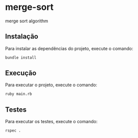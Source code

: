 # merge-sort
merge sort algorithm

## Instalação

Para instalar as dependências do projeto, execute o comando:

```bash
bundle install
```

## Execução

Para executar o projeto, execute o comando:

```bash
ruby main.rb
```

## Testes

Para executar os testes, execute o comando:

```bash
rspec .
```